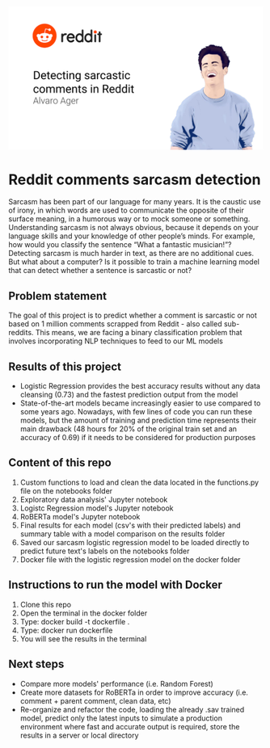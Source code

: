 

![alt text](https://github.com/algerza/reddit_comments_sarcasm_detection/blob/main/cover.jpg)


# Reddit comments sarcasm detection 

Sarcasm has been part of our language for many years. It is the caustic use of irony, in which words are used to communicate the opposite of their surface meaning, in a humorous way or to mock someone or something. Understanding sarcasm is not always obvious, because it depends on your language skills and your knowledge of other people’s minds. For example, how would you classify the sentence “What a fantastic musician!”? Detecting sarcasm is much harder in text, as there are no additional cues. But what about a computer? Is it possible to train a machine learning model that can detect whether a sentence is sarcastic or not?

## Problem statement
The goal of this project is to predict whether a comment is sarcastic or not based on 1 million comments scrapped from Reddit - also called sub-reddits. This means, we are facing a binary classification problem that involves incorporating NLP techniques to feed to our ML models

## Results of this project
- Logistic Regression provides the best accuracy results without any data cleansing (0.73) and the fastest prediction output from the model
- State-of-the-art models became increasingly easier to use compared to some years ago. Nowadays, with few lines of code you can run these models, but the amount of training and prediction time represents their main drawback (48 hours for 20% of the original train set and an accuracy of 0.69) if it needs to be considered for production purposes


## Content of this repo
1. Custom functions to load and clean the data located in the functions.py file on the notebooks folder
2. Exploratory data analysis' Jupyter notebook
3. Logistc Regression model's Jupyter notebook
4. RoBERTa model's Jupyter notebook
5. Final results for each model (csv's with their predicted labels) and summary table with a model comparison on the results folder
6. Saved our sarcasm logistic regression model to be loaded directly to predict future text's labels on the notebooks folder
7. Docker file with the logistic regression model on the docker folder

## Instructions to run the model with Docker
1. Clone this repo
2. Open the terminal in the docker folder
3. Type: docker build -t dockerfile . 
4. Type: docker run dockerfile
5. You will see the results in the terminal

## Next steps
- Compare more models' performance (i.e. Random Forest)
- Create more datasets for RoBERTa in order to improve accuracy (i.e. comment + parent comment, clean data, etc)
- Re-organize and refactor the code, loading the already .sav trained model, predict only the latest inputs to simulate a production environment where fast and accurate output is required, store the results in a server or local directory

